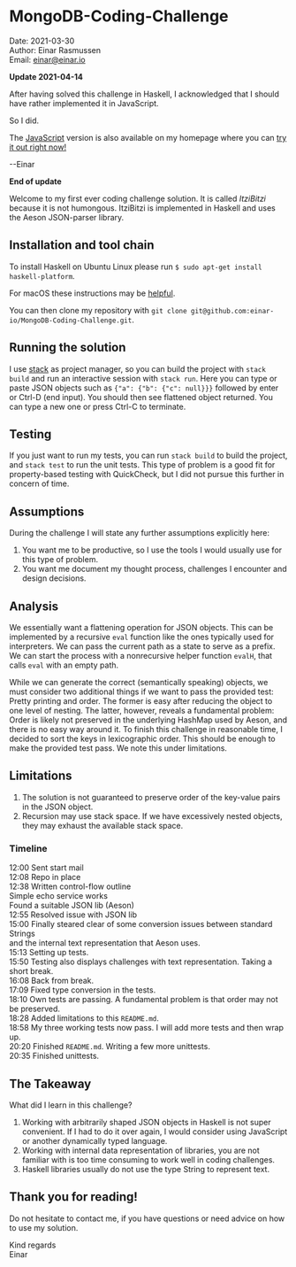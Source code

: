 # MongoDB-Coding-Challenge
Date:   2021-03-30  
Author: Einar Rasmussen  
Email:  einar@einar.io


**Update 2021-04-14**

After having solved this challenge in Haskell, 
I acknowledged that I should have rather implemented it in JavaScript.

So I did.

The [JavaScript](https://github.com/einar-io/MongoDB-Coding-Challenge.JS)
version is also available on my homepage where you 
can [try it out right now!](https://einar.io/code/MongoDB-Coding-Challenge.JS/)

--Einar

**End of update**


Welcome to my first ever coding challenge solution.
It is called *ItziBitzi* because it is not humongous.
ItziBitzi is implemented in Haskell and uses the Aeson JSON-parser library.


## Installation and tool chain
To install Haskell on Ubuntu Linux please run
`$ sudo apt-get install haskell-platform`.

For macOS these instructions may be [helpful](https://docs.haskellstack.org/en/stable/install_and_upgrade/).

You can then clone my repository with
`git clone git@github.com:einar-io/MongoDB-Coding-Challenge.git`.


## Running the solution
I use [stack](https://docs.haskellstack.org/en/stable/README/) as project manager,
so you can build the project with `stack build` and run an interactive session
with `stack run`.  Here you can type or paste JSON objects such as 
`{"a": {"b": {"c": null}}}`
followed by enter or Ctrl-D (end input).  You should then see flattened object returned.
You can type a new one or press Ctrl-C to terminate.


## Testing
If you just want to run my tests, you can run
`stack build` to build the project, and
`stack test` to run the unit tests.
This type of problem is a good fit for property-based testing with QuickCheck,
but I did not pursue this further in concern of time.


## Assumptions
During the challenge I will state any further assumptions explicitly here:

1. You want me to be productive, so I use the tools I would usually use for
   this type of problem.
2. You want me document my thought process, challenges I encounter and design
   decisions.


## Analysis
We essentially want a flattening operation for  JSON objects.  This can be
implemented by a recursive `eval` function like the ones typically used for
interpreters.  We can pass the current path as a state to serve as a prefix.
We can start the process with a nonrecursive helper function `evalH`, that
calls `eval` with an empty path.

While we can generate the correct (semantically speaking) objects, we must
consider two additional things if we want to pass the provided test: Pretty
printing and order.  The former is easy after reducing the object to one level
of nesting.  The latter, however, reveals a fundamental problem: Order is likely
not preserved in the underlying HashMap used by Aeson, and there is no easy
way around it.  To finish this challenge in reasonable time, I decided to sort
the keys in lexicographic order.  This should be enough to make the provided
test pass.  We note this under limitations.


## Limitations
1. The solution is not guaranteed to preserve order of the key-value pairs in the JSON object.
2. Recursion may use stack space.  If we have excessively nested objects, they
   may exhaust the available stack space.


### Timeline
12:00 Sent start mail  
12:08 Repo in place  
12:38 Written control-flow outline  
      Simple echo service works  
      Found a suitable JSON lib (Aeson)  
12:55 Resolved issue with JSON lib  
15:00 Finally steared clear of some conversion issues between standard Strings  
      and the internal text representation that Aeson uses.  
15:13 Setting up tests.  
15:50 Testing also displays challenges with text representation.  Taking a short break.  
16:08 Back from break.  
17:09 Fixed type conversion in the tests.  
18:10 Own tests are passing.  A fundamental problem is that order may not be preserved.  
18:28 Added limitations to this `README.md`.  
18:58 My three working tests now pass.  I will add more tests and then wrap up.  
20:20 Finished `README.md`.  Writing a few more unittests.  
20:35 Finished unittests.  


## The Takeaway
What did I learn in this challenge?

1.  Working with arbitrarily shaped JSON objects in Haskell is not super convenient.
    If I had to do it over again, I would consider using JavaScript or another
    dynamically typed language.
2.  Working with internal data representation of libraries, you are not
    familiar with is too time consuming to work well in coding challenges.
3.  Haskell libraries usually do not use the type String to represent text.


## Thank you for reading!
Do not hesitate to contact me, if you have questions or need advice on how to
use my solution.

Kind regards  
Einar

